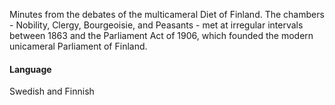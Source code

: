 Minutes from the debates of the multicameral Diet of Finland. The chambers - Nobility, Clergy, Bourgeoisie, and Peasants - met at irregular intervals between 1863 and the Parliament Act of 1906, which founded the modern unicameral Parliament of Finland.

#### Language
Swedish and Finnish